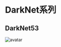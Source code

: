 # DarkNet系列

## DarkNet53
![avatar](https://img-blog.csdnimg.cn/img_convert/851961d6eb2171a4c7e2fa73d90c0555.png#pic_center)
